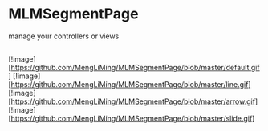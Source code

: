 # MLMSegmentPage
manage your controllers or views

##
[!image][https://github.com/MengLiMing/MLMSegmentPage/blob/master/default.gif]
[!image][https://github.com/MengLiMing/MLMSegmentPage/blob/master/line.gif]
[!image][https://github.com/MengLiMing/MLMSegmentPage/blob/master/arrow.gif]
[!image][https://github.com/MengLiMing/MLMSegmentPage/blob/master/slide.gif]

